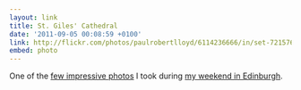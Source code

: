 ```yaml
---
layout: link
title: St. Giles' Cathedral
date: '2011-09-05 00:08:59 +0100'
link: http://flickr.com/photos/paulrobertlloyd/6114236666/in/set-72157627469803873
embed: photo
---
```

One of the [few impressive photos][1] I took during [my weekend in Edinburgh][2].

[1]: http://www.flickr.com/photos/paulrobertlloyd/sets/72157627469803873/
[2]: /2011/08/edinburgh_fringe/